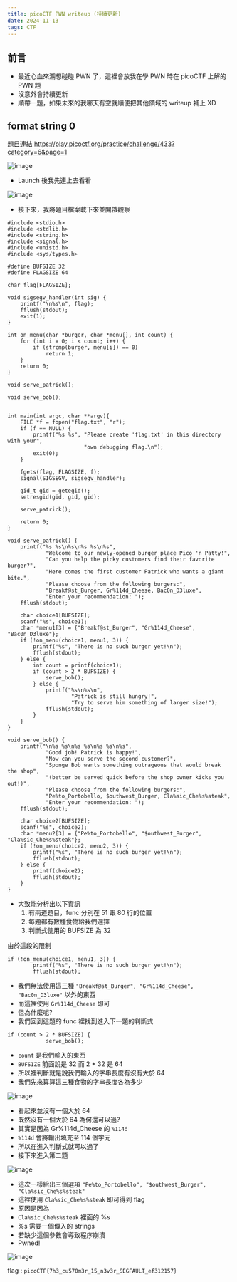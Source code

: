 ```yaml
---
title: picoCTF PWN writeup (持續更新)
date: 2024-11-13
tags: CTF
---
```



## 前言

* 最近心血來潮想碰碰 PWN 了，這裡會放我在學 PWN 時在 picoCTF 上解的 PWN 題
* 沒意外會持續更新
* 順帶一題，如果未來的我哪天有空就順便把其他領域的 writeup 補上 XD

## format string 0

[題目連結](https://play.picoctf.org/practice/challenge/433?category=6&page=1) https://play.picoctf.org/practice/challenge/433?category=6&page=1

![image](https://hackmd.io/_uploads/HJ9dI7zzyl.png)

* Launch 後我先連上去看看

![image](https://hackmd.io/_uploads/ry91Pmzzkg.png)

* 接下來，我將題目檔案載下來並開啟觀察

```c=
#include <stdio.h>
#include <stdlib.h>
#include <string.h>
#include <signal.h>
#include <unistd.h>
#include <sys/types.h>

#define BUFSIZE 32
#define FLAGSIZE 64

char flag[FLAGSIZE];

void sigsegv_handler(int sig) {
    printf("\n%s\n", flag);
    fflush(stdout);
    exit(1);
}

int on_menu(char *burger, char *menu[], int count) {
    for (int i = 0; i < count; i++) {
        if (strcmp(burger, menu[i]) == 0)
            return 1;
    }
    return 0;
}

void serve_patrick();

void serve_bob();


int main(int argc, char **argv){
    FILE *f = fopen("flag.txt", "r");
    if (f == NULL) {
        printf("%s %s", "Please create 'flag.txt' in this directory with your",
                        "own debugging flag.\n");
        exit(0);
    }

    fgets(flag, FLAGSIZE, f);
    signal(SIGSEGV, sigsegv_handler);

    gid_t gid = getegid();
    setresgid(gid, gid, gid);

    serve_patrick();
  
    return 0;
}

void serve_patrick() {
    printf("%s %s\n%s\n%s %s\n%s",
            "Welcome to our newly-opened burger place Pico 'n Patty!",
            "Can you help the picky customers find their favorite burger?",
            "Here comes the first customer Patrick who wants a giant bite.",
            "Please choose from the following burgers:",
            "Breakf@st_Burger, Gr%114d_Cheese, Bac0n_D3luxe",
            "Enter your recommendation: ");
    fflush(stdout);

    char choice1[BUFSIZE];
    scanf("%s", choice1);
    char *menu1[3] = {"Breakf@st_Burger", "Gr%114d_Cheese", "Bac0n_D3luxe"};
    if (!on_menu(choice1, menu1, 3)) {
        printf("%s", "There is no such burger yet!\n");
        fflush(stdout);
    } else {
        int count = printf(choice1);
        if (count > 2 * BUFSIZE) {
            serve_bob();
        } else {
            printf("%s\n%s\n",
                    "Patrick is still hungry!",
                    "Try to serve him something of larger size!");
            fflush(stdout);
        }
    }
}

void serve_bob() {
    printf("\n%s %s\n%s %s\n%s %s\n%s",
            "Good job! Patrick is happy!",
            "Now can you serve the second customer?",
            "Sponge Bob wants something outrageous that would break the shop",
            "(better be served quick before the shop owner kicks you out!)",
            "Please choose from the following burgers:",
            "Pe%to_Portobello, $outhwest_Burger, Cla%sic_Che%s%steak",
            "Enter your recommendation: ");
    fflush(stdout);

    char choice2[BUFSIZE];
    scanf("%s", choice2);
    char *menu2[3] = {"Pe%to_Portobello", "$outhwest_Burger", "Cla%sic_Che%s%steak"};
    if (!on_menu(choice2, menu2, 3)) {
        printf("%s", "There is no such burger yet!\n");
        fflush(stdout);
    } else {
        printf(choice2);
        fflush(stdout);
    }
}
```

* 大致能分析出以下資訊
    1. 有兩道題目，func 分別在 51 跟 80 行的位置
    2. 每題都有數種食物給我們選擇
    3. 判斷式使用的 BUFSIZE 為 32

由於這段的限制
```c=
if (!on_menu(choice1, menu1, 3)) {
        printf("%s", "There is no such burger yet!\n");
        fflush(stdout);
```

* 我們無法使用這三種 ```"Breakf@st_Burger", "Gr%114d_Cheese", "Bac0n_D3luxe"``` 以外的東西
* 而這裡使用 ```Gr%114d_Cheese``` 即可
* 但為什麼呢?
* 我們回到這題的 func 裡找到進入下一題的判斷式
```c= 
if (count > 2 * BUFSIZE) {
            serve_bob();
```
* ```count``` 是我們輸入的東西
* ```BUFSIZE``` 前面說是 32 而 2 * 32 是 64
* 所以裡判斷就是說我們輸入的字串長度有沒有大於 64
* 我們先來算算這三種食物的字串長度各為多少

![image](https://hackmd.io/_uploads/Hyt0FQMfyl.png)

* 看起來並沒有一個大於 64
* 既然沒有一個大於 64 為何還可以過?
* 其實是因為 Gr%114d_Cheese 的 ```%114d```
* ```%114d``` 會將輸出填充至 114 個字元
* 所以在進入判斷式就可以過了
* 接下來進入第二題

![image](https://hackmd.io/_uploads/Byza57zz1x.png)

* 這次一樣給出三個選項 ```"Pe%to_Portobello", "$outhwest_Burger", "Cla%sic_Che%s%steak"```
* 這裡使用 ```Cla%sic_Che%s%steak```  即可得到 flag
* 原因是因為
* ```Cla%sic_Che%s%steak``` 裡面的 %s
* %s 需要一個傳入的 strings
* 若缺少這個參數會導致程序崩潰
* Pwned!

![image](https://hackmd.io/_uploads/Hyny3QMM1x.png)

flag : ```picoCTF{7h3_cu570m3r_15_n3v3r_SEGFAULT_ef312157}```

